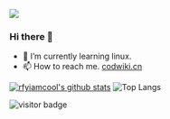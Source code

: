![](https://github.com/rfyiamcool/rfyiamcool/blob/master/header.png)
### Hi there 👋

<!--
**MilkyMoon/MilkyMoon** is a ✨ _special_ ✨ repository because its `README.md` (this file) appears on your GitHub profile.

Here are some ideas to get you started:

- 🔭 I’m currently working on ...
- 🌱 I’m currently learning ...
- 👯 I’m looking to collaborate on ...
- 🤔 I’m looking for help with ...
- 💬 Ask me about ...
- 📫 How to reach me. [codwiki.cn](https://codwiki.cn)
- 😄 Pronouns: ...
- ⚡ Fun fact: ...
-->

- 🌱 I’m currently learning linux.
- 📫 How to reach me. [codwiki.cn](https://codwiki.cn)

[![rfyiamcool's github stats](https://github-readme-stats.vercel.app/api?username=MilkyMoon)](https://github.com/MilkyMoon)
![Top Langs](https://github-readme-stats-git-masterrstaa-rickstaa.vercel.app/api/top-langs/?username=MilkyMoon&hide=html&exclude_repo=python_vim&hide_border=true&theme=vue)

<img src="https://visitor-badge.laobi.icu/badge?page_id=MilkyMoon.MilkyMoon" alt="visitor badge"/> 
